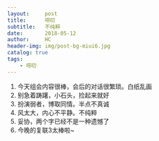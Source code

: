 ```yaml
---
layout:     post
title:      唠叨
subtitle:   不纯粹
date:       2018-05-12
author:     HC
header-img: img/post-bg-miui6.jpg
catalog: true
tags:
    - 唠叨
---
```


1. 今天组会内容很棒，会后的对话很繁琐。白纸乱画
2. 别急着踌躇，小石头，捡起来就好
3. 扮演弱者，博取同情。半点不真诚
4. 风太大，内心不平静。不纯粹
5. 妥协，两个字已经不是一种遗憾了
6. 今晚的复联3太棒啦~